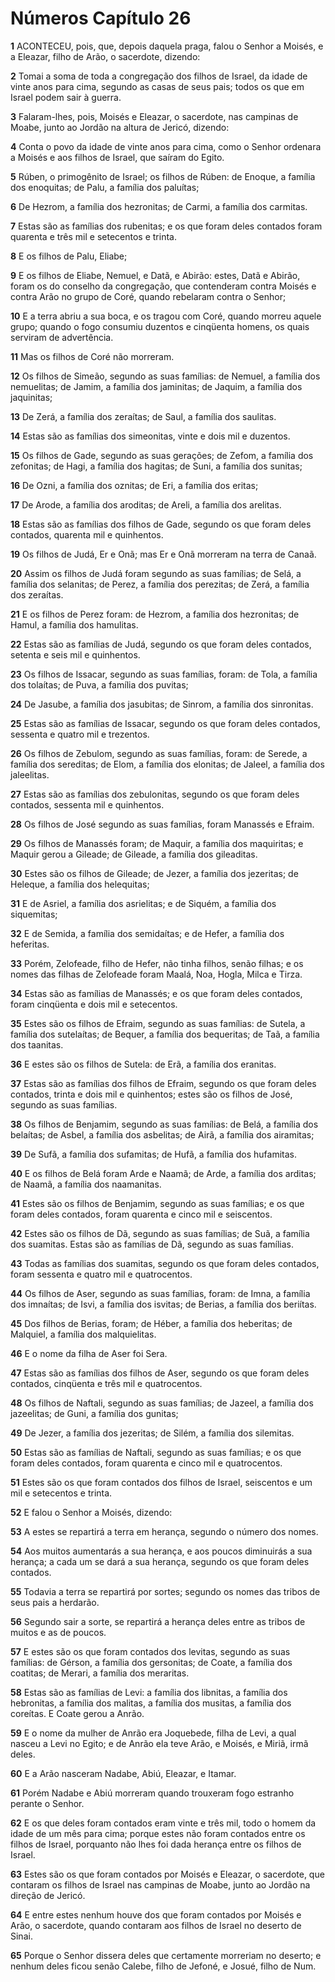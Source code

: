 # Números Capítulo 26

**1** 	ACONTECEU, pois, que, depois daquela praga, falou o Senhor a Moisés, e a Eleazar, filho de Arão, o sacerdote, dizendo:

**2** 	Tomai a soma de toda a congregação dos filhos de Israel, da idade de vinte anos para cima, segundo as casas de seus pais; todos os que em Israel podem sair à guerra.

**3** 	Falaram-lhes, pois, Moisés e Eleazar, o sacerdote, nas campinas de Moabe, junto ao Jordão na altura de Jericó, dizendo:

**4** 	Conta o povo da idade de vinte anos para cima, como o Senhor ordenara a Moisés e aos filhos de Israel, que saíram do Egito.

**5** 	Rúben, o primogênito de Israel; os filhos de Rúben: de Enoque, a família dos enoquitas; de Palu, a família dos paluítas;

**6** 	De Hezrom, a família dos hezronitas; de Carmi, a família dos carmitas.

**7** 	Estas são as famílias dos rubenitas; e os que foram deles contados foram quarenta e três mil e setecentos e trinta.

**8** 	E os filhos de Palu, Eliabe;

**9** 	E os filhos de Eliabe, Nemuel, e Datã, e Abirão: estes, Datã e Abirão, foram os do conselho da congregação, que contenderam contra Moisés e contra Arão no grupo de Coré, quando rebelaram contra o Senhor;

**10** 	E a terra abriu a sua boca, e os tragou com Coré, quando morreu aquele grupo; quando o fogo consumiu duzentos e cinqüenta homens, os quais serviram de advertência.

**11** 	Mas os filhos de Coré não morreram.

**12** 	Os filhos de Simeão, segundo as suas famílias: de Nemuel, a família dos nemuelitas; de Jamim, a família dos jaminitas; de Jaquim, a família dos jaquinitas;

**13** 	De Zerá, a família dos zeraítas; de Saul, a família dos saulitas.

**14** 	Estas são as famílias dos simeonitas, vinte e dois mil e duzentos.

**15** 	Os filhos de Gade, segundo as suas gerações; de Zefom, a família dos zefonitas; de Hagi, a família dos hagitas; de Suni, a família dos sunitas;

**16** 	De Ozni, a família dos oznitas; de Eri, a família dos eritas;

**17** 	De Arode, a família dos aroditas; de Areli, a família dos arelitas.

**18** 	Estas são as famílias dos filhos de Gade, segundo os que foram deles contados, quarenta mil e quinhentos.

**19** 	Os filhos de Judá, Er e Onã; mas Er e Onã morreram na terra de Canaã.

**20** 	Assim os filhos de Judá foram segundo as suas famílias; de Selá, a família dos selanitas; de Perez, a família dos perezitas; de Zerá, a família dos zeraítas.

**21** 	E os filhos de Perez foram: de Hezrom, a família dos hezronitas; de Hamul, a família dos hamulitas.

**22** 	Estas são as famílias de Judá, segundo os que foram deles contados, setenta e seis mil e quinhentos.

**23** 	Os filhos de Issacar, segundo as suas famílias, foram: de Tola, a família dos tolaítas; de Puva, a família dos puvitas;

**24** 	De Jasube, a família dos jasubitas; de Sinrom, a família dos sinronitas.

**25** 	Estas são as famílias de Issacar, segundo os que foram deles contados, sessenta e quatro mil e trezentos.

**26** 	Os filhos de Zebulom, segundo as suas famílias, foram: de Serede, a família dos sereditas; de Elom, a família dos elonitas; de Jaleel, a família dos jaleelitas.

**27** 	Estas são as famílias dos zebulonitas, segundo os que foram deles contados, sessenta mil e quinhentos.

**28** 	Os filhos de José segundo as suas famílias, foram Manassés e Efraim.

**29** 	Os filhos de Manassés foram; de Maquir, a família dos maquiritas; e Maquir gerou a Gileade; de Gileade, a família dos gileaditas.

**30** 	Estes são os filhos de Gileade; de Jezer, a família dos jezeritas; de Heleque, a família dos helequitas;

**31** 	E de Asriel, a família dos asrielitas; e de Siquém, a família dos siquemitas;

**32** 	E de Semida, a família dos semidaítas; e de Hefer, a família dos heferitas.

**33** 	Porém, Zelofeade, filho de Hefer, não tinha filhos, senão filhas; e os nomes das filhas de Zelofeade foram Maalá, Noa, Hogla, Milca e Tirza.

**34** 	Estas são as famílias de Manassés; e os que foram deles contados, foram cinqüenta e dois mil e setecentos.

**35** 	Estes são os filhos de Efraim, segundo as suas famílias: de Sutela, a família dos sutelaítas; de Bequer, a família dos bequeritas; de Taã, a família dos taanitas.

**36** 	E estes são os filhos de Sutela: de Erã, a família dos eranitas.

**37** 	Estas são as famílias dos filhos de Efraim, segundo os que foram deles contados, trinta e dois mil e quinhentos; estes são os filhos de José, segundo as suas famílias.

**38** 	Os filhos de Benjamim, segundo as suas famílias: de Belá, a família dos belaítas; de Asbel, a família dos asbelitas; de Airã, a família dos airamitas;

**39** 	De Sufã, a família dos sufamitas; de Hufã, a família dos hufamitas.

**40** 	E os filhos de Belá foram Arde e Naamã; de Arde, a família dos arditas; de Naamã, a família dos naamanitas.

**41** 	Estes são os filhos de Benjamim, segundo as suas famílias; e os que foram deles contados, foram quarenta e cinco mil e seiscentos.

**42** 	Estes são os filhos de Dã, segundo as suas famílias; de Suã, a família dos suamitas. Estas são as famílias de Dã, segundo as suas famílias.

**43** 	Todas as famílias dos suamitas, segundo os que foram deles contados, foram sessenta e quatro mil e quatrocentos.

**44** 	Os filhos de Aser, segundo as suas famílias, foram: de Imna, a família dos imnaítas; de Isvi, a família dos isvitas; de Berias, a família dos beriítas.

**45** 	Dos filhos de Berias, foram; de Héber, a família dos heberitas; de Malquiel, a família dos malquielitas.

**46** 	E o nome da filha de Aser foi Sera.

**47** 	Estas são as famílias dos filhos de Aser, segundo os que foram deles contados, cinqüenta e três mil e quatrocentos.

**48** 	Os filhos de Naftali, segundo as suas famílias; de Jazeel, a família dos jazeelitas; de Guni, a família dos gunitas;

**49** 	De Jezer, a família dos jezeritas; de Silém, a família dos silemitas.

**50** 	Estas são as famílias de Naftali, segundo as suas famílias; e os que foram deles contados, foram quarenta e cinco mil e quatrocentos.

**51** 	Estes são os que foram contados dos filhos de Israel, seiscentos e um mil e setecentos e trinta.

**52** 	E falou o Senhor a Moisés, dizendo:

**53** 	A estes se repartirá a terra em herança, segundo o número dos nomes.

**54** 	Aos muitos aumentarás a sua herança, e aos poucos diminuirás a sua herança; a cada um se dará a sua herança, segundo os que foram deles contados.

**55** 	Todavia a terra se repartirá por sortes; segundo os nomes das tribos de seus pais a herdarão.

**56** 	Segundo sair a sorte, se repartirá a herança deles entre as tribos de muitos e as de poucos.

**57** 	E estes são os que foram contados dos levitas, segundo as suas famílias: de Gérson, a família dos gersonitas; de Coate, a família dos coatitas; de Merari, a família dos meraritas.

**58** 	Estas são as famílias de Levi: a família dos libnitas, a família dos hebronitas, a família dos malitas, a família dos musitas, a família dos coreítas. E Coate gerou a Anrão.

**59** 	E o nome da mulher de Anrão era Joquebede, filha de Levi, a qual nasceu a Levi no Egito; e de Anrão ela teve Arão, e Moisés, e Miriã, irmã deles.

**60** 	E a Arão nasceram Nadabe, Abiú, Eleazar, e Itamar.

**61** 	Porém Nadabe e Abiú morreram quando trouxeram fogo estranho perante o Senhor.

**62** 	E os que deles foram contados eram vinte e três mil, todo o homem da idade de um mês para cima; porque estes não foram contados entre os filhos de Israel, porquanto não lhes foi dada herança entre os filhos de Israel.

**63** 	Estes são os que foram contados por Moisés e Eleazar, o sacerdote, que contaram os filhos de Israel nas campinas de Moabe, junto ao Jordão na direção de Jericó.

**64** 	E entre estes nenhum houve dos que foram contados por Moisés e Arão, o sacerdote, quando contaram aos filhos de Israel no deserto de Sinai.

**65** 	Porque o Senhor dissera deles que certamente morreriam no deserto; e nenhum deles ficou senão Calebe, filho de Jefoné, e Josué, filho de Num.

